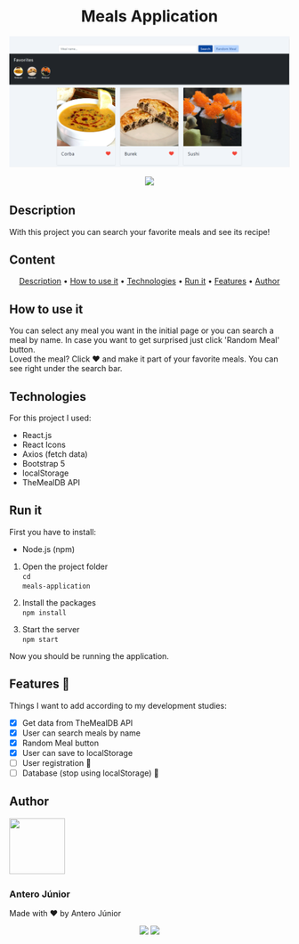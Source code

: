 <h1 align="center">Meals Application</h1>
<p align="center">
  <img src='src/images/meals-application.png'>
</p>

<p align='center'>
  <img src="https://img.shields.io/github/license/anterojunior/meals-application"/>
</p>

<h2>Description</h2>

With this project you can search your favorite meals and see its recipe! 

<h2>Content</h2>

<p align='center'>
  <a href='#description'>Description</a> •
  <a href='#use'>How to use it</a> •
  <a href='#technologies'>Technologies</a> •
  <a href='#run'>Run it</a> •
  <a href='#features'>Features</a> •
  <a href='#author'>Author</a>
</p>

<h2 id='use'>How to use it</h2>
You can select any meal you want in the initial page or you can search a meal by name. In case you want to get surprised just click 'Random Meal' button.<br>
Loved the meal? Click ❤️ and make it part of your favorite meals. You can see right under the search bar.

<h2 id='technologies'>Technologies</h2>
For this project I used:

- React.js
- React Icons
- Axios (fetch data)
- Bootstrap 5
- localStorage
- TheMealDB API

<h2 id='run'>Run it</h2>
First you have to install:

- Node.js (npm)


1. Open the project folder<br>
<code>cd meals-application</code>

2. Install the packages<br>
<code>npm install</code>

3. Start the server<br>
<code>npm start</code>

Now you should be running the application.

<h2 id='features'>Features 🚧</h2>
Things I want to add according to my development studies:

- [x] Get data from TheMealDB API
- [x] User can search meals by name
- [x] Random Meal button
- [x] User can save to localStorage
- [ ] User registration 🚧
- [ ] Database (stop using localStorage) 🚧

<div>
 <h2 id='author'>Author</h2>
    <img src="https://avatars.githubusercontent.com/u/25884170?v=4" width='100' height='100'/>
    <h3>Antero Júnior</h3>
    <p>Made with ❤️ by Antero Júnior
    <p style='text-align: center'>
        <a href='https://www.linkedin.com/in/antero-arcanjo/' target='_blank'><img src='https://img.shields.io/badge/Antero_Arcanjo-informational&?logo=linkedin&labelColor=blue&color=blue' /></a>
        <a><img src='https://img.shields.io/badge/anterojunior1530@gmail.com-red?&logo=gmail&labelColor=white' /></a>
    </p>
</div>
